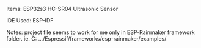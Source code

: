Items:
  ESP32s3
  HC-SR04 Ultrasonic Sensor

IDE Used:
ESP-IDF

Notes:
project file seems to work for me only in ESP-Rainmaker framework folder. 
ie. C: .../Espressif/frameworks/esp-rainmaker/examples/
